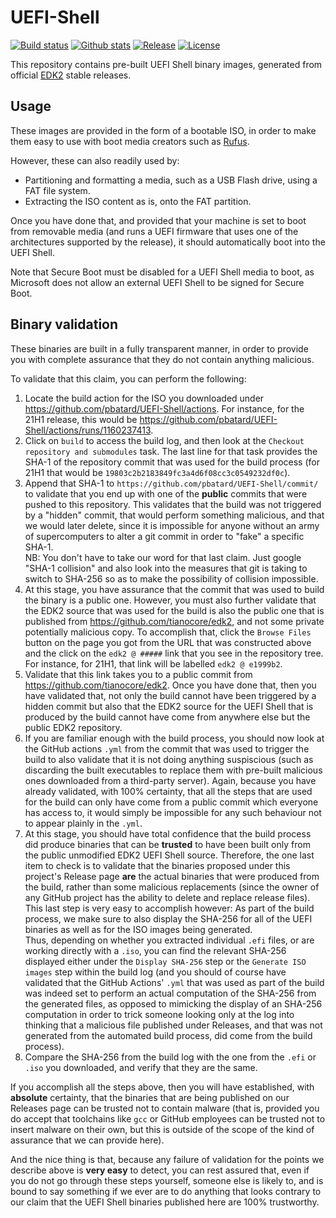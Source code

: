 UEFI-Shell
==========

[![Build status](https://img.shields.io/github/workflow/status/pbatard/UEFI-Shell/Linux,%20gcc,%20EDK2.svg?label=Build%20Status&style=flat-square)](https://github.com/pbatard/UEFI-Shell/actions/workflows/linux_gcc_edk2.yml)
[![Github stats](https://img.shields.io/github/downloads/pbatard/UEFI-Shell/total.svg?label=Downloads&style=flat-square)](https://github.com/pbatard/UEFI-Shell/releases)
[![Release](https://img.shields.io/badge/Latest%20Release-21H2%20(edk2--stable202108)-blue.svg?style=flat-square)](https://github.com/pbatard/UEFI-Shell/releases)
[![License](https://img.shields.io/badge/License-BSD%202--Clause-orange.svg)](https://opensource.org/licenses/BSD-2-Clause)

This repository contains pre-built UEFI Shell binary images, generated from
official [EDK2](https://github.com/tianocore/edk2) stable releases.

## Usage

These images are provided in the form of a bootable ISO, in order to make them
easy to use with boot media creators such as [Rufus](https://rufus.ie).

However, these can also readily used by:
- Partitioning and formatting a media, such as a USB Flash drive, using a FAT
  file system.
- Extracting the ISO content as is, onto the FAT partition.

Once you have done that, and provided that your machine is set to boot from
removable media (and runs a UEFI firmware that uses one of the architectures
supported by the release), it should automatically boot into the UEFI Shell.

Note that Secure Boot must be disabled for a UEFI Shell media to boot, as
Microsoft does not allow an external UEFI Shell to be signed for Secure Boot.

## Binary validation

These binaries are built in a fully transparent manner, in order to provide
you with complete assurance that they do not contain anything malicious.

To validate that this claim, you can perform the following:

1. Locate the build action for the ISO you downloaded under
   https://github.com/pbatard/UEFI-Shell/actions. For instance, for the 21H1
   release, this would be https://github.com/pbatard/UEFI-Shell/actions/runs/1160237413.
2. Click on `build` to access the build log, and then look at the `Checkout
   repository and submodules` task. The last line for that task provides the
   SHA-1 of the repository commit that was used for the build process (for 21H1
   that would be `19803c2b2183849fc3a4d6f08cc3c0549232df0c`).
3. Append that SHA-1 to `https://github.com/pbatard/UEFI-Shell/commit/` to
   validate that you end up with one of the __public__ commits that were
   pushed to this repository. This validates that the build was not triggered
   by a "hidden" commit, that would perform something malicious, and that we
   would later delete, since it is impossible for anyone without an army of
   supercomputers to alter a git commit in order to "fake" a specific SHA-1.  
   NB: You don't have to take our word for that last claim. Just google "SHA-1
   collision" and also look into the measures that git is taking to switch to
   SHA-256 so as to make the possibility of collision impossible.
4. At this stage, you have assurance that the commit that was used to build
   the binary is a public one. However, you must also further validate that
   the EDK2 source that was used for the build is also the public one that
   is published from https://github.com/tianocore/edk2, and not some private
   potentially malicious copy. To accomplish that, click the `Browse Files`
   button on the page you got from the URL that was constructed above and
   the click on the `edk2 @ #####` link that you see in the repository tree.
   For instance, for 21H1, that link will be labelled `edk2 @ e1999b2`.
5. Validate that this link takes you to a public commit from
   https://github.com/tianocore/edk2. Once you have done that, then you have
   validated that, not only the build cannot have been triggered by a hidden
   commit but also that the EDK2 source for the UEFI Shell that is produced
   by the build cannot have come from anywhere else but the public EDK2
   repository.
6. If you are familiar enough with the build process, you should now look at
   the GitHub actions `.yml` from the commit that was used to trigger the build
   to also validate that it is not doing anything suspiscious (such as
   discarding the built executables to replace them with pre-built malicious
   ones downloaded from a third-party server). Again, because you have already
   validated, with 100% certainty, that all the steps that are used for the
   build can only have come from a public commit which everyone has access to,
   it would simply be impossible for any such behaviour not to appear plainly
   in the `.yml`.
7. At this stage, you should have total confidence that the build process did
   produce binaries that can be __trusted__ to have been built only from the
   public unmodified EDK2 UEFI Shell source. Therefore, the one last item to
   check is to validate that the binaries proposed under this project's Release
   page __are__ the actual binaries that were produced from the build, rather
   than some malicious replacements (since the owner of any GitHub project has
   the ability to delete and replace release files). This last step is very
   easy to accomplish however: As part of the build process, we make sure to
   also display the SHA-256 for all of the UEFI binaries as well as for the
   ISO images being generated.  
   Thus, depending on whether you extracted individual `.efi` files, or are
   working directly with a `.iso`, you can find the relevant SHA-256 displayed
   either under the `Display SHA-256` step or the `Generate ISO images` step
   within the build log (and you should of course have validated that the
   GitHub Actions' `.yml` that was used as part of the build was indeed set
   to perform an actual computation of the SHA-256 from the generated files,
   as opposed to mimicking the display of an SHA-256 computation in order to
   trick someone looking only at the log into thinking that a malicious file
   published under Releases, and that was not generated from the automated
   build process, did come from the build process).
8. Compare the SHA-256 from the build log with the one from the `.efi` or
   `.iso` you downloaded, and verify that they are the same.

If you accomplish all the steps above, then you will have established, with
__absolute__ certainty, that the binaries that are being published on our
Releases page can be trusted not to contain malware (that is, provided you do
accept that toolchains like `gcc` or GitHub employees can be trusted not to
insert malware on their own, but this is outside of the scope of the kind of
assurance that we can provide here).

And the nice thing is that, because any failure of validation for the points we
describe above is __very easy__ to detect, you can rest assured that, even if
you do not go through these steps yourself, someone else is likely to, and is
bound to say something if we ever are to do anything that looks contrary to
our claim that the UEFI Shell binaries published here are 100% trustworthy.

